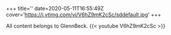 +++
title=''
date=2020-05-11T16:55:49Z
cover='https://i.ytimg.com/vi/V6hZ9mK2cSc/sddefault.jpg'
+++

All content belongs to GlennBeck.
{{< youtube V6hZ9mK2cSc >}}
